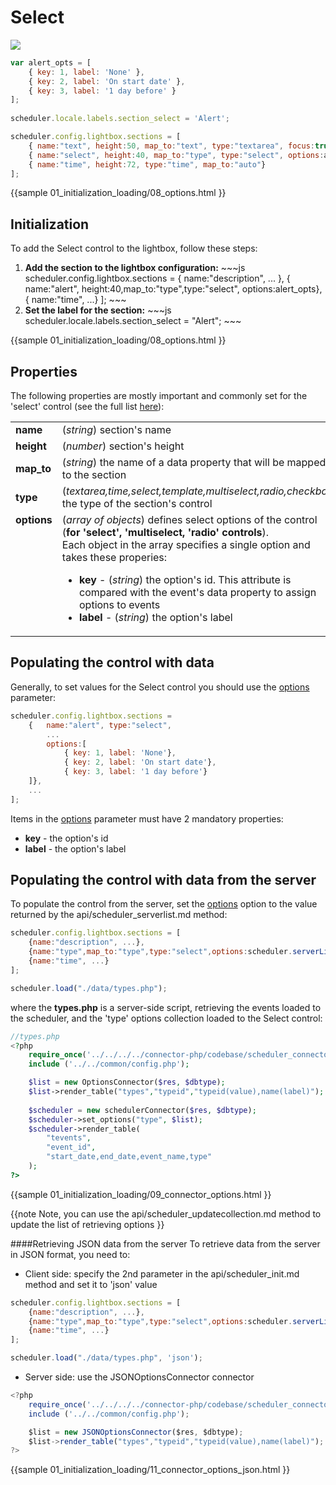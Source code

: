 Select 
====================================

<img src="select_editor.png"/>

~~~js
var alert_opts = [
	{ key: 1, label: 'None' },
	{ key: 2, label: 'On start date' },
	{ key: 3, label: '1 day before' }
];
            
scheduler.locale.labels.section_select = 'Alert';

scheduler.config.lightbox.sections = [
	{ name:"text", height:50, map_to:"text", type:"textarea", focus:true },
	{ name:"select", height:40, map_to:"type", type:"select", options:alert_opts},
	{ name:"time", height:72, type:"time", map_to:"auto"}
];
~~~            
{{sample
	01_initialization_loading/08_options.html
}}

Initialization
-----------------------
To add the Select control to the lightbox, follow these steps:

<ol>
    <li><b>Add the section to the lightbox configuration:</b>
~~~js
scheduler.config.lightbox.sections = 
	{ name:"description", ... },
	{ name:"alert", height:40,map_to:"type",type:"select", options:alert_opts},
	{ name:"time", ...}
];
~~~
	</li>
    <li><b>Set the label for the section:</b>
~~~js
scheduler.locale.labels.section_select = "Alert";
~~~
	</li>
</ol>

        

{{sample
	01_initialization_loading/08_options.html
}}

Properties
---------------------------------------------
The following properties are mostly important and commonly set for the 'select' control (see the full list <a href="api/scheduler_lightbox_config.md">here</a>):

<table class="webixdoc_links">
	<tbody>
    	<tr>
			<td class="webixdoc_links0"><b>name</b></td>
			<td>(<i>string</i>) section's name </td>
		</tr>
        <tr>
			<td class="webixdoc_links0"><b>height</b></td>
			<td>(<i>number</i>) section's height</td>
		</tr>
        <tr>
			<td class="webixdoc_links0"><b>map_to</b></td>
			<td>(<i>string</i>) the name of a data property that will be mapped to the section</td>
		</tr>
        <tr>
			<td class="webixdoc_links0"><b>type</b></td>
			<td>(<i>textarea,time,select,template,multiselect,radio,checkbox</i>) the type of the section's control</td>
		</tr>
        <tr>
			<td class="webixdoc_links0"  style="vertical-align: top;"><b>options</b></td>
			<td>(<i>array of objects</i>) defines select options of the control (<b>for 'select', 'multiselect, 'radio' controls</b>).<br> Each object in the array specifies a single option and takes these properies:
            	<ul>
					<li><b>key</b> -   (<i>string</i>) the option's id. This attribute is compared with the event's data property to assign options to events</li>
					<li><b>label</b> -   (<i>string</i>) the option's label</li>
			</ul>
             </td>
		</tr>
    </tbody>
</table>


Populating the control with data
-------------------------------------------

Generally, to set values for the Select control you should use the [options](api/scheduler_lightbox_config.md) parameter:

~~~js
scheduler.config.lightbox.sections = 
	{  	name:"alert", type:"select", 
        ...
    	options:[
			{ key: 1, label: 'None'},
			{ key: 2, label: 'On start date'},
			{ key: 3, label: '1 day before'}
	]},
    ...
];
~~~

Items in the  [options](api/scheduler_lightbox_config.md) parameter must have 2 mandatory properties:

- **key** - the option's id
- **label** - the option's label

Populating the control with data from the server
------------------------------------------------------
To populate the control from the server, set the [options](api/scheduler_lightbox_config.md) option
to the value returned by the api/scheduler_serverlist.md method:

~~~js
scheduler.config.lightbox.sections = [
	{name:"description", ...},
	{name:"type",map_to:"type",type:"select",options:scheduler.serverList("type")},
	{name:"time", ...}
];

scheduler.load("./data/types.php");
~~~

where the **types.php** is a server-side script, retrieving the events loaded to the scheduler, and the 'type' options collection loaded to the Select control:

~~~php
//types.php
<?php
	require_once('../../../../connector-php/codebase/scheduler_connector.php');
	include ('../../common/config.php');

	$list = new OptionsConnector($res, $dbtype);
	$list->render_table("types","typeid","typeid(value),name(label)");
	
	$scheduler = new schedulerConnector($res, $dbtype);
	$scheduler->set_options("type", $list);
	$scheduler->render_table(
        "tevents",
        "event_id",
        "start_date,end_date,event_name,type"
    );
?>
~~~

{{sample
	01_initialization_loading/09_connector_options.html
}}

{{note
Note, you can use the api/scheduler_updatecollection.md method to update the list of retrieving options
}}

####Retrieving JSON data from the server
To retrieve data from the server in JSON format, you need to:

- Client side: specify the 2nd parameter in the api/scheduler_init.md method and set it to 'json' value

~~~js
scheduler.config.lightbox.sections = [
	{name:"description", ...},
	{name:"type",map_to:"type",type:"select",options:scheduler.serverList("type")},
	{name:"time", ...}
];

scheduler.load("./data/types.php", 'json');
~~~
- Server side: use the JSONOptionsConnector connector

~~~js
<?php
	require_once('../../../../connector-php/codebase/scheduler_connector.php');
	include ('../../common/config.php');

	$list = new JSONOptionsConnector($res, $dbtype);
	$list->render_table("types","typeid","typeid(value),name(label)");
?>
~~~

{{sample
	01_initialization_loading/11_connector_options_json.html
}}